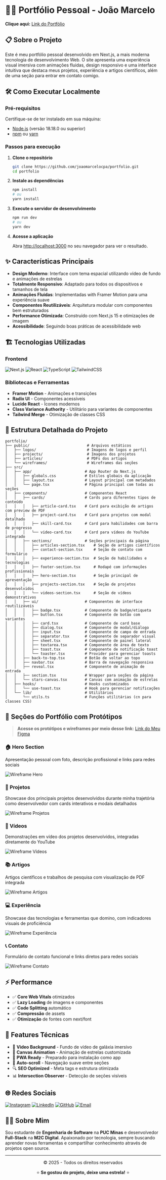 #  👨‍💻 Portfólio Pessoal - João Marcelo

 **Clique aqui:** [Link do Portfólio](https://joaomarcelocpa.vercel.app)

## 📋 Sobre o Projeto

Este é meu portfólio pessoal desenvolvido em Next.js, a mais moderna tecnologia de desenvolvimento Web. O site apresenta uma experiência visual imersiva com animações fluidas, design responsivo e uma interface intuitiva que destaca meus projetos, experiência e artigos científicos, além de uma seção para entrar em contato comigo.

## 🛠️ Como Executar Localmente

### Pré-requisitos

Certifique-se de ter instalado em sua máquina:
- [Node.js](https://nodejs.org/) (versão 18.18.0 ou superior)
- [npm](https://www.npmjs.com/) ou [yarn](https://yarnpkg.com/)

### Passos para execução

1. **Clone o repositório**
   ```bash
   git clone https://github.com/joaomarcelocpa/portfolio.git
   cd portfolio
   ```

2. **Instale as dependências**
   ```bash
   npm install
   # ou
   yarn install
   ```

3. **Execute o servidor de desenvolvimento**
   ```bash
   npm run dev
   # ou
   yarn dev
   ```

4. **Acesse a aplicação**
   
   Abra [http://localhost:3000](http://localhost:3000) no seu navegador para ver o resultado.

## ✨ Características Principais

- **Design Moderno**: Interface com tema espacial utilizando vídeo de fundo e animações de estrelas
- **Totalmente Responsivo**: Adaptado para todos os dispositivos e tamanhos de tela
- **Animações Fluidas**: Implementadas with Framer Motion para uma experiência suave
- **Componentes Reutilizáveis**: Arquitetura modular com componentes bem estruturados
- **Performance Otimizada**: Construído com Next.js 15 e otimizações de imagem
- **Acessibilidade**: Seguindo boas práticas de acessibilidade web

## 🏗️ Tecnologias Utilizadas

### Frontend
![Next.js](https://img.shields.io/badge/Next.js-15.4.6-000000?style=flat&logo=next.js)
![React](https://img.shields.io/badge/React-19.1.0-61DAFB?style=flat&logo=react)
![TypeScript](https://img.shields.io/badge/TypeScript-5.9.2-3178C6?style=flat&logo=typescript)
![TailwindCSS](https://img.shields.io/badge/TailwindCSS-4.1.11-06B6D4?style=flat&logo=tailwindcss)

### Bibliotecas e Ferramentas
- **Framer Motion** - Animações e transições
- **Radix UI** - Componentes acessíveis
- **Lucide React** - Ícones modernos
- **Class Variance Authority** - Utilitário para variantes de componentes
- **Tailwind Merge** - Otimização de classes CSS

## 📁 Estrutura Detalhada do Projeto

```
portfolio/
├── public/                          # Arquivos estáticos
│   ├── logos/                       # Imagens de logos e perfil
│   ├── projects/                    # Imagens dos projetos
│   ├── articles/                    # PDFs dos artigos
│   └── wireframes/                  # Wireframes das seções
├── src/
│   ├── app/                        # App Router do Next.js
│   │   ├── globals.css             # Estilos globais da aplicação
│   │   ├── layout.tsx              # Layout principal com metadados
│   │   └── page.tsx                # Página principal com todas as seções
│   ├── components/                 # Componentes React
│   │   ├── cards/                  # Cards para diferentes tipos de conteúdo
│   │   │   ├── article-card.tsx    # Card para exibição de artigos com preview de PDF
│   │   │   ├── project-card.tsx    # Card para projetos com modal detalhado
│   │   │   ├── skill-card.tsx      # Card para habilidades com barra de progresso
│   │   │   └── video-card.tsx      # Card para vídeos do YouTube integrado
│   │   ├── sections/               # Seções principais da página
│   │   │   ├── articles-section.tsx    # Seção de artigos científicos
│   │   │   ├── contact-section.tsx     # Seção de contato com formulário
│   │   │   ├── experience-section.tsx  # Seção de habilidades e tecnologias
│   │   │   ├── footer-section.tsx      # Rodapé com informações profissionais
│   │   │   ├── hero-section.tsx        # Seção principal de apresentação
│   │   │   ├── projects-section.tsx    # Seção de projetos desenvolvidos
│   │   │   └── videos-section.tsx      # Seção de vídeos demonstrativos
│   │   ├── ui/                     # Componentes de interface reutilizáveis
│   │   │   ├── badge.tsx           # Componente de badge/etiqueta
│   │   │   ├── button.tsx          # Componente de botão com variantes
│   │   │   ├── card.tsx            # Componente de card base
│   │   │   ├── dialog.tsx          # Componente de modal/diálogo
│   │   │   ├── input.tsx           # Componente de campo de entrada
│   │   │   ├── separator.tsx       # Componente de separador visual
│   │   │   ├── sheet.tsx           # Componente de painel lateral
│   │   │   ├── textarea.tsx        # Componente de área de texto
│   │   │   ├── toast.tsx           # Componente de notificação toast
│   │   │   └── toaster.tsx         # Provider para gerenciar toasts
│   │   ├── back-to-top.tsx         # Botão de voltar ao topo
│   │   ├── navbar.tsx              # Barra de navegação responsiva
│   │   ├── reveal.tsx              # Componente de animação de entrada
│   │   ├── section.tsx             # Wrapper para seções da página
│   │   └── stars-canvas.tsx        # Canvas com animação de estrelas
│   ├── hooks/                      # Hooks customizados
│   │   └── use-toast.tsx           # Hook para gerenciar notificações
│   └── lib/                        # Utilitários
│       └── utils.ts                # Funções utilitárias (cn para classes CSS)
```

## 🎨 Seções do Portfólio com Protótipos

> **Acesse os protótipos e wireframes por meio desse link:** [Link do Meu Figma](https://www.figma.com/design/21GuAHTi0qqtOKIIUOgVXq/Sem-t%C3%ADtulo?node-id=0-1&t=3DIdvc9iWeOYuHRM-1)

### 🏠 **Hero Section**
Apresentação pessoal com foto, descrição profissional e links para redes sociais

![Wireframe Hero](wireframes/Hero.png)

### 💼 **Projetos**
Showcase dos principais projetos desenvolvidos durante minha trajetória como desenvolvedor com cards interativos e modais detalhados

![Wireframe Projetos](wireframes/Projects.png)

### 🎥 **Vídeos**
Demonstrações em vídeo dos projetos desenvolvidos, integradas diretamente do YouTube

![Wireframe Vídeos](wireframes/Videos.png)

### 📚 **Artigos**
Artigos científicos e trabalhos de pesquisa com visualização de PDF integrada

![Wireframe Artigos](wireframes/Articles.png)

### 💻 **Experiência**
Showcase das tecnologias e ferramentas que domino, com indicadores visuais de proficiência

![Wireframe Experiência](wireframes/Experience.png)

### 📞 **Contato**
Formulário de contato funcional e links diretos para redes sociais

![Wireframe Contato](wireframes/Contacts.png)


## ⚡ Performance

- ✅ **Core Web Vitals** otimizados
- ✅ **Lazy Loading** de imagens e componentes
- ✅ **Code Splitting** automático
- ✅ **Compressão** de assets
- ✅ **Otimização** de fontes com next/font

## 🔧 Features Técnicas

- 🎨 **Video Background** - Fundo de vídeo de galáxia imersivo
- 🌟 **Canvas Animation** - Animação de estrelas customizada
- 📱 **PWA Ready** - Preparado para instalação como app
- 🔄 **Auto-scroll** - Navegação suave entre seções
- 🔍 **SEO Optimized** - Meta tags e estrutura otimizada
- 📊 **Intersection Observer** - Detecção de seções visíveis

## 🌐 Redes Sociais

[![Instagram](https://img.shields.io/badge/Instagram-E4405F?style=flat&logo=instagram&logoColor=white)](https://instagram.com/joaomarcelocpa/)
[![LinkedIn](https://img.shields.io/badge/LinkedIn-0077B5?style=flat&logo=linkedin&logoColor=white)](https://www.linkedin.com/in/joaomarcelocpa/)
[![GitHub](https://img.shields.io/badge/GitHub-100000?style=flat&logo=github&logoColor=white)](https://github.com/joaomarcelocpa/)
[![Email](https://img.shields.io/badge/Email-D14836?style=flat&logo=gmail&logoColor=white)](mailto:joaomarcelocpa0303@gmail.com)

## 🙋‍♂️ Sobre Mim

Sou estudante de **Engenharia de Software** na **PUC Minas** e desenvolvedor **Full-Stack** na **M2C Digital**. Apaixonado por tecnologia, sempre buscando aprender novas ferramentas e compartilhar conhecimento através de projetos open source.

---

<div align="center">
  <p>© 2025 - Todos os direitos reservados</p>
  
  ⭐ **Se gostou do projeto, deixe uma estrela!** ⭐
</div>
